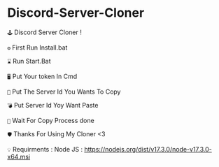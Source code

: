 # Discord-Server-Cloner


``🕹`` Discord Server Cloner !

``⚙️`` First Run Install.bat


``⌛️`` Run Start.Bat 


``🖥`` Put Your token In Cmd


``📡`` Put The Server Id You Wants To Copy


``💣`` Put Server Id Yoy Want Paste


``🎀`` Wait For Copy Process done

``🛡`` Thanks For Using My Cloner <3




``💡`` Requirments : Node JS : https://nodejs.org/dist/v17.3.0/node-v17.3.0-x64.msi
